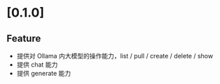 # [0.1.0]

## Feature

+ 提供对 Ollama 内大模型的操作能力，list / pull / create / delete / show
+ 提供 chat 能力
+ 提供 generate 能力
